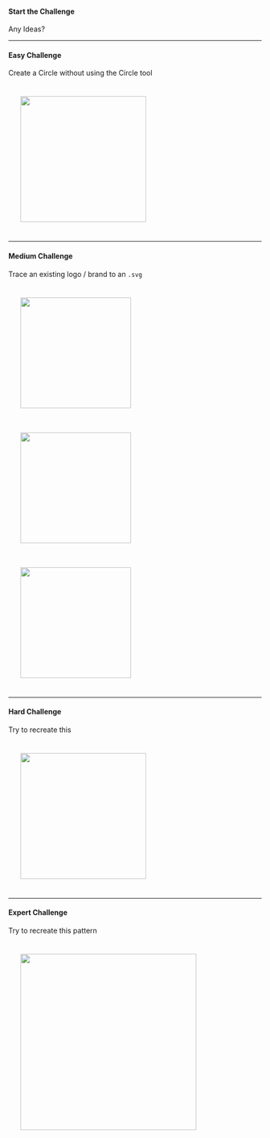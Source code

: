 #### Start the Challenge

Any Ideas?

---

#### Easy Challenge

Create a Circle without using the Circle tool

<img style="padding: 24px; height:250px;" src="./assets/Challenge1.png">

---

#### Medium Challenge

Trace an existing logo / brand to an `.svg`

<img style="padding: 24px; height:220px;" src="./assets/Challenge2-1.png">
<img style="padding: 24px; height:220px;" src="./assets/Challenge2-2.png">
<img style="padding: 24px; height:220px;" src="./assets/Challenge2-3.png">

---

#### Hard Challenge

Try to recreate this

<img style="padding: 24px; height:250px;" src="./assets/Challenge3.png">

---

#### Expert Challenge

Try to recreate this pattern

<img style="padding: 24px; height:350px;" src="./assets/Challenge4.png">
